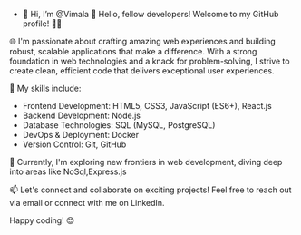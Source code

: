 - 👋 Hi, I’m @Vimala
👋 Hello, fellow developers! Welcome to my GitHub profile! 👨‍💻

🌐 I'm passionate about crafting amazing web experiences and building robust, scalable applications that make a difference. With a strong foundation in web technologies and a knack for problem-solving, I strive to create clean, efficient code that delivers exceptional user experiences.

🚀 My skills include:
- Frontend Development: HTML5, CSS3, JavaScript (ES6+), React.js
- Backend Development: Node.js
- Database Technologies: SQL (MySQL, PostgreSQL)
- DevOps & Deployment: Docker
- Version Control: Git, GitHub

🔭 Currently, I'm exploring new frontiers in web development, diving deep into areas like NoSql,Express.js

📫 Let's connect and collaborate on exciting projects! Feel free to reach out via email or connect with me on LinkedIn.

Happy coding! 😊
